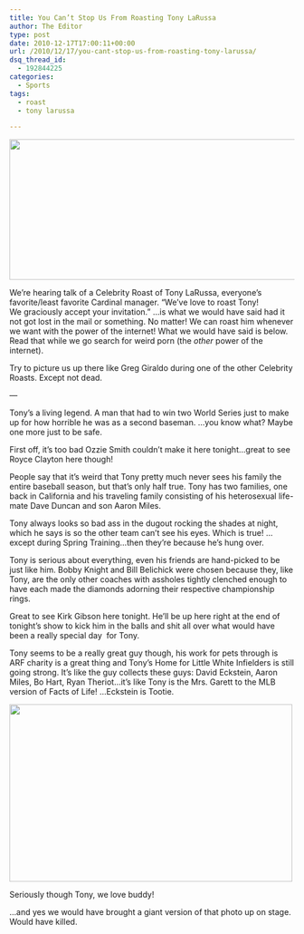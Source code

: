 ```yaml
---
title: You Can’t Stop Us From Roasting Tony LaRussa
author: The Editor
type: post
date: 2010-12-17T17:00:11+00:00
url: /2010/12/17/you-cant-stop-us-from-roasting-tony-larussa/
dsq_thread_id:
  - 192844225
categories:
  - Sports
tags:
  - roast
  - tony larussa

---
```

[<img class="aligncenter size-full wp-image-7410" title="tony larussa" alt="" src="http://media.punchingkitty.com/wordpress/2010/10/tonlyarussapeak.jpeg" width="600" height="248" />][1]

We&#8217;re hearing talk of a Celebrity Roast of Tony LaRussa, everyone&#8217;s favorite/least favorite Cardinal manager. &#8220;We&#8217;ve love to roast Tony! We graciously accept your invitation.&#8221; &#8230;is what we would have said had it not got lost in the mail or something. No matter! We can roast him whenever we want with the power of the internet! What we would have said is below. Read that while we go search for weird porn (the _other_ power of the internet).

Try to picture us up there like Greg Giraldo during one of the other Celebrity Roasts. Except not dead.

&#8212;

Tony&#8217;s a living legend. A man that had to win two World Series just to make up for how horrible he was as a second baseman. &#8230;you know what? Maybe one more just to be safe.

First off, it&#8217;s too bad Ozzie Smith couldn&#8217;t make it here tonight&#8230;great to see Royce Clayton here though!

People say that it&#8217;s weird that Tony pretty much never sees his family the entire baseball season, but that&#8217;s only half true. Tony has two families, one back in California and his traveling family consisting of his heterosexual life-mate Dave Duncan and son Aaron Miles.

Tony always looks so bad ass in the dugout rocking the shades at night, which he says is so the other team can&#8217;t see his eyes. Which is true! &#8230;except during Spring Training&#8230;then they&#8217;re because he&#8217;s hung over.

Tony is serious about everything, even his friends are hand-picked to be just like him. Bobby Knight and Bill Belichick were chosen because they, like Tony, are the only other coaches with assholes tightly clenched enough to have each made the diamonds adorning their respective championship rings.

Great to see Kirk Gibson here tonight. He&#8217;ll be up here right at the end of tonight&#8217;s show to kick him in the balls and shit all over what would have been a really special day  for Tony.

Tony seems to be a really great guy though, his work for pets through is ARF charity is a great thing and Tony&#8217;s Home for Little White Infielders is still going strong. It&#8217;s like the guy collects these guys: David Eckstein, Aaron Miles, Bo Hart, Ryan Theriot&#8230;it&#8217;s like Tony is the Mrs. Garett to the MLB version of Facts of Life! &#8230;Eckstein is Tootie.

[<img class="aligncenter size-full wp-image-8245" title="tony_facts_of_life" alt="" src="http://media.punchingkitty.com/wordpress/2010/12/tony_facts_of_life.jpg" width="500" height="313" />][2]

Seriously though Tony, we love buddy!

&#8230;and yes we would have brought a giant version of that photo up on stage. Would have killed.

 [1]: http://media.punchingkitty.com/wordpress/2010/10/tonlyarussapeak.jpeg
 [2]: http://media.punchingkitty.com/wordpress/2010/12/tony_facts_of_life.jpg